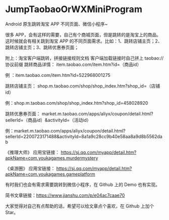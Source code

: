 # JumpTaobaoOrWXMiniProgram
Android 原生跳转淘宝 APP 不同页面、微信小程序~

很多 APP，会有这样的需要，自己有个商城页面，但是跳转的是淘宝上的商品。这时候就会有相关跳到淘宝 APP 的不同页面需求。比如：1、跳转店铺主页；2、跳转店铺主页；3、跳转优惠券页面；

附上：淘宝客户端跳转，拼接链接规则文档
客户端加载链接时自己拼上 taobao:// 协议前缀
跳转商品详情：
item.taobao.com/item.htm?id=（商品id）

例 ：item.taobao.com/item.htm?id=522968001275

跳转店铺主页：
shop.m.taobao.com/shop/shop_index.htm?shop_id=（店铺id）

例：shop.m.taobao.com/shop/shop_index.htm?shop_id=458028920

跳转优惠券页面：
market.m.taobao.com/apps/aliyx/coupon/detail.html?sellerId=（商品id）&activityId=（活动id）

例：market.m.taobao.com/apps/aliyx/coupon/detail.html?sellerId=2200723171488&activityId=8a1a9c28cc9b40e58aa8a9d8b5562dab

《推理大师》
应用宝链接：
https://sj.qq.com/myapp/detail.htm?apkName=com.youkagames.murdermystery

《桌游圈》
应用宝链接：
https://sj.qq.com/myapp/detail.htm?apkName=com.youkagames.gameplatform

有时我们也会有需求需要跳转到微信小程序，在 Github 上的 Demo 也有实现。

简书文章链接：https://www.jianshu.com/p/e04ac7caae70

大家觉得对自己有点帮助的话，希望可以给文章点个喜欢，在 Github 上加个 Star。
